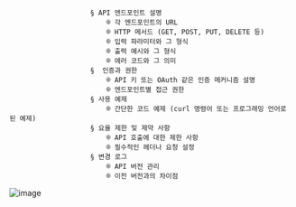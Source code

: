 						§ API 엔드포인트 설명
							® 각 엔드포인트의 URL
							® HTTP 메서드 (GET, POST, PUT, DELETE 등)
							® 입력 파라미터와 그 형식
							® 출력 예시와 그 형식
							® 에러 코드와 그 의미
						§  인증과 권한
							® API 키 또는 OAuth 같은 인증 메커니즘 설명
							® 엔드포인트별 접근 권한
						§ 사용 예제
							® 간단한 코드 예제 (curl 명령어 또는 프로그래밍 언어로 된 예제)
						§ 요율 제한 및 제약 사항
							® API 호출에 대한 제한 사항
							® 필수적인 헤더나 요청 설정
						§ 변경 로그
							® API 버전 관리
							® 이전 버전과의 차이점
![image](https://github.com/jcshin0513/jcshin0513/assets/169637867/056059a7-1cbd-4fbc-b81a-e8473cb84ddc)
